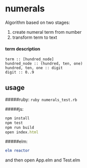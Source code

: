 # numerals

Algorithm based on two stages:

1. create numeral term from number
2. transform term to text


#### term description

```
term :: [hundred_node]
hundred_node :: (hundred, ten, one)
hundred, ten, one :: digit
digit :: 0..9
```

## usage
#####ruby:
`ruby numerals_test.rb`

#####js:

```js
npm install
npm test
npm run build
open index.html
```

#####elm:

```elm
elm reactor
```
and then open App.elm and Test.elm

